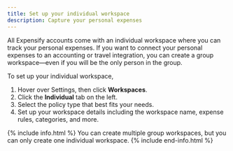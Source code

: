 ```yaml
---
title: Set up your individual workspace
description: Capture your personal expenses
---
```

<div id="expensify-classic" markdown="1">

All Expensify accounts come with an individual workspace where you can track your personal expenses. If you want to connect your personal expenses to an accounting or travel integration, you can create a group workspace—even if you will be the only person in the group. 

To set up your individual workspace, 

1. Hover over Settings, then click **Workspaces**. 
2. Click the **Individual** tab on the left. 
3. Select the policy type that best fits your needs. 
4. Set up your workspace details including the workspace name, expense rules, categories, and more. 

{% include info.html %}
You can create multiple group workspaces, but you can only create one individual workspace.
{% include end-info.html %}

</div>
